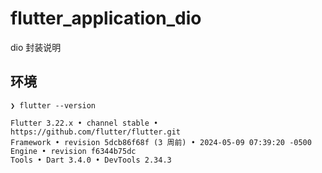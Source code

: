 # flutter_application_dio

dio 封装说明

## 环境

```
❯ flutter --version

Flutter 3.22.x • channel stable • https://github.com/flutter/flutter.git
Framework • revision 5dcb86f68f (3 周前) • 2024-05-09 07:39:20 -0500
Engine • revision f6344b75dc
Tools • Dart 3.4.0 • DevTools 2.34.3
```
